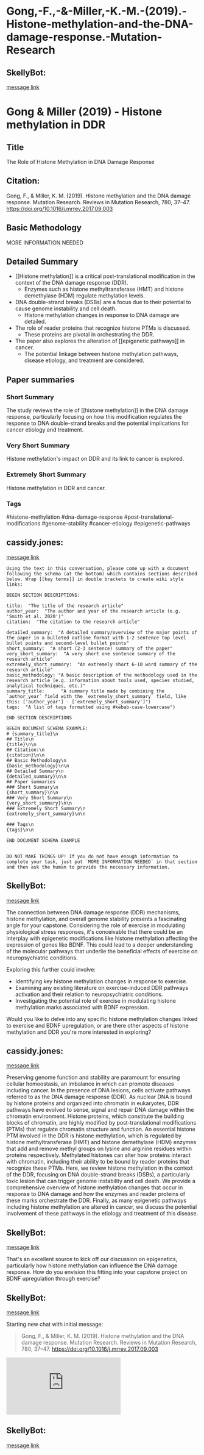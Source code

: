 # Gong,-F.,-&-Miller,-K.-M.-(2019).-Histone-methylation-and-the-DNA-damage-response.-Mutation-Research

## **SkellyBot**:

 [message link](https://discord.com/channels/1194766712680222800/1219791722012217445/1219791858863964163) 

 # Gong & Miller (2019) - Histone methylation in DDR
## Title
The Role of Histone Methylation in DNA Damage Response

## Citation:
Gong, F., & Miller, K. M. (2019). Histone methylation and the DNA damage response. Mutation Research. Reviews in Mutation Research, 780, 37–47. https://doi.org/10.1016/j.mrrev.2017.09.003

## Basic Methodology
MORE INFORMATION NEEDED

## Detailed Summary
- [[Histone methylation]] is a critical post-translational modification in the context of the DNA damage response (DDR).
  - Enzymes such as histone methyltransferase (HMT) and histone demethylase (HDM) regulate methylation levels.
- DNA double-strand breaks (DSBs) are a focus due to their potential to cause genome instability and cell death.
  - Histone methylation changes in response to DNA damage are detailed.
- The role of reader proteins that recognize histone PTMs is discussed.
  - These proteins are pivotal in orchestrating the DDR.
- The paper also explores the alteration of [[epigenetic pathways]] in cancer.
  - The potential linkage between histone methylation pathways, disease etiology, and treatment are considered.

## Paper summaries
### Short Summary
The study reviews the role of [[histone methylation]] in the DNA damage response, particularly focusing on how this modification regulates the response to DNA double-strand breaks and the potential implications for cancer etiology and treatment.

### Very Short Summary
Histone methylation's impact on DDR and its link to cancer is explored.

### Extremely Short Summary
Histone methylation in DDR and cancer.

### Tags
#histone-methylation #dna-damage-response #post-translational-modifications #genome-stability #cancer-etiology #epigenetic-pathways

## **cassidy.jones**:

 [message link](https://discord.com/channels/1194766712680222800/1219791722012217445/1219791855500132462) 

 ```
Using the text in this conversation, please come up with a document following the schema (at the bottom) which contains sections described below. Wrap [[key terms]] in double brackets to create wiki style links: 

BEGIN SECTION DESCRIPTIONS:

title:  "The title of the research article"
author_year:  "The author and year of the research article (e.g. 'Smith et al. 2020')"
citation:  "The citation to the research article"

detailed_summary:  "A detailed summary/overview of the major points of the paper in a bulleted outline format with 1-2 sentence top level bullet points and second-level bullet points"
short_summary:  "A short (2-3 sentence) summary of the paper"
very_short_summary:  "A very short one sentence summary of the research article"
extremely_short_summary:  "An extremely short 6-10 word summary of the research article"
basic_methodology: "A basic description of the methodology used in the research article (e.g. information about tools used, species studied, analytical techniques, etc.)"
summary_title:      "A summary title made by combining the `author_year` field with the `extremely_short_summary` field, like this: ['author_year'] - ['extremely_short_summary']")
tags:  "A list of tags formatted using #kebab-case-lowercase")

END SECTION DESCRIPTIONS

BEGIN DOCUMENT SCHEMA EXAMPLE:
# {summary_title}\n
## Title\n
{title}\n\n
## Citation:\n
{citation}\n\n
## Basic Methodology\n
{basic_methodology}\n\n
## Detailed Summary\n
{detailed_summary}\n\n
## Paper summaries
### Short Summary\n
{short_summary}\n\n
### Very Short Summary\n
{very_short_summary}\n\n
### Extremely Short Summary\n
{extremely_short_summary}\n\n

### Tags\n
{tags}\n\n

END DOCUMENT SCHEMA EXAMPLE


DO NOT MAKE THINGS UP! If you do not have enough information to complete your task, just put `MORE INFORMATION NEEDED` in that section and then ask the human to provide the necessary information.
```

## **SkellyBot**:

 [message link](https://discord.com/channels/1194766712680222800/1219791722012217445/1219791816841232394) 

 The connection between DNA damage response (DDR) mechanisms, histone methylation, and overall genome stability presents a fascinating angle for your capstone. Considering the role of exercise in modulating physiological stress responses, it's conceivable that there could be an interplay with epigenetic modifications like histone methylation affecting the expression of genes like BDNF. This could lead to a deeper understanding of the molecular pathways that underlie the beneficial effects of exercise on neuropsychiatric conditions. 

Exploring this further could involve:
- Identifying key histone methylation changes in response to exercise.
- Examining any existing literature on exercise-induced DDR pathways activation and their relation to neuropsychiatric conditions.
- Investigating the potential role of exercise in modulating histone methylation marks associated with BDNF expression.

Would you like to delve into any specific histone methylation changes linked to exercise and BDNF upregulation, or are there other aspects of histone methylation and DDR you're more interested in exploring?

## **cassidy.jones**:

 [message link](https://discord.com/channels/1194766712680222800/1219791722012217445/1219791815125762129) 

 Preserving genome function and stability are paramount for ensuring cellular homeostasis, an imbalance in which can promote diseases including cancer. In the presence of DNA lesions, cells activate pathways referred to as the DNA damage response (DDR). As nuclear DNA is bound by histone proteins and organized into chromatin in eukaryotes, DDR pathways have evolved to sense, signal and repair DNA damage within the chromatin environment. Histone proteins, which constitute the building blocks of chromatin, are highly modified by post-translational modifications (PTMs) that regulate chromatin structure and function. An essential histone PTM involved in the DDR is histone methylation, which is regulated by histone methyltransferase (HMT) and histone demethylase (HDM) enzymes that add and remove methyl groups on lysine and arginine residues within proteins respectively. Methylated histones can alter how proteins interact with chromatin, including their ability to be bound by reader proteins that recognize these PTMs. Here, we review histone methylation in the context of the DDR, focusing on DNA double-strand breaks (DSBs), a particularly toxic lesion that can trigger genome instability and cell death. We provide a comprehensive overview of histone methylation changes that occur in response to DNA damage and how the enzymes and reader proteins of these marks orchestrate the DDR. Finally, as many epigenetic pathways including histone methylation are altered in cancer, we discuss the potential involvement of these pathways in the etiology and treatment of this disease.

## **SkellyBot**:

 [message link](https://discord.com/channels/1194766712680222800/1219791722012217445/1219791729436266566) 

 That's an excellent source to kick off our discussion on epigenetics, particularly how histone methylation can influence the DNA damage response. How do you envision this fitting into your capstone project on BDNF upregulation through exercise?

## **SkellyBot**:

 [message link](https://discord.com/channels/1194766712680222800/1219791722012217445/1219791724688179221) 

 Starting new chat with initial message:

> Gong, F., & Miller, K. M. (2019). Histone methylation and the DNA damage response. Mutation Research. Reviews in Mutation Research, 780, 37–47. https://doi.org/10.1016/j.mrrev.2017.09.003

![chat-1219791722012217445.json](https://cdn.discordapp.com/attachments/1219791722012217445/1219791943731773530/chat-1219791722012217445.json?ex=6615d146&is=66035c46&hm=4fdfd340547b617b5d6b57d8211ed59b373657871887a9de3ef94a77cb3bfc6c&)

## **SkellyBot**:

 [message link](https://discord.com/channels/1194766712680222800/1219791722012217445/1219791722872045599) 

 

